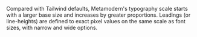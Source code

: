 Compared with Tailwind defaults, Metamodern's typography scale starts with a larger base size and increases by greater proportions. Leadings (or line-heights) are defined to exact pixel values on the same scale as font sizes, with narrow and wide options.
